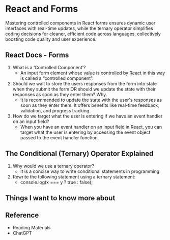 # React and Forms

Mastering controlled components in React forms ensures dynamic user interfaces with real-time updates, while the ternary operator simplifies coding decisions for cleaner, efficient code across languages, collectively boosting code quality and user experience.

## React Docs - Forms

1. What is a ‘Controlled Component’?
   - An input form element whose value is controlled by React in this way is called a “controlled component”.
2. Should we wait to store the users responses from the form into state when they submit the form OR should we update the state with their responses as soon as they enter them? Why.
   - It is recommended to update the state with the user's responses as soon as they enter them. It offers benefits like real-time feedback, validation, and progress tracking.
3. How do we target what the user is entering if we have an event handler on an input field?
   - When you have an event handler on an input field in React, you can target what the user is entering by accessing the event object passed to the event handler function.

## The Conditional (Ternary) Operator Explained

1. Why would we use a ternary operator?
   - It is a concise way to write conditional statements in programming
2. Rewrite the following statement using a ternary statement:
   - console.log(x === y ? true : false);

## Things I want to know more about

## Reference

- Reading Materials
- ChatGPT